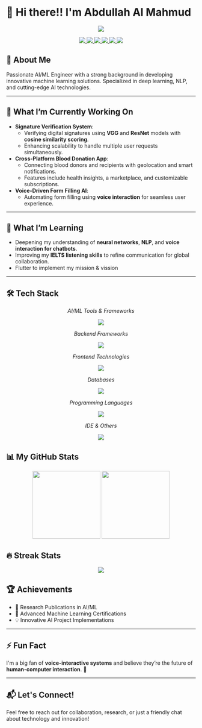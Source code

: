 # 👋 Hi there!! I'm Abdullah Al Mahmud

<p align="center">
  <img src="https://readme-typing-svg.demolab.com?font=Fira+Code&weight=600&duration=3000&pause=1000&center=true&&color=164E67&width=600&lines=Machine+Learning+Engineer;AI+Researcher;Laravel+Developer" />
</p>


<p align="center">
  <a href="https://www.linkedin.com/in/abdullah-al-mahmud-373a97331/">
    <img src="https://img.shields.io/badge/LinkedIn-blue?style=for-the-badge&logo=linkedin&logoColor=white" />
  </a>
  <a href="https://github.com/Tonmoy313">
    <img src="https://img.shields.io/badge/GitHub-black?style=for-the-badge&logo=github&logoColor=white" />
  </a>
  <a href="https://leetcode.com/u/Tonmoy313/">
    <img src="https://img.shields.io/badge/LeetCode-gray?style=for-the-badge&logo=leetcode&logoColor=white" />
  </a>
  <a href="https://www.facebook.com/Abdtonmoy27/">
    <img src="https://img.shields.io/badge/Facebook-blue?style=for-the-badge&logo=facebook&logoColor=white" />
  </a>
  <a href="https://www.instagram.com/tonmoy_abdullah">
    <img src="https://img.shields.io/badge/Instagram-orange?style=for-the-badge&logo=instagram&logoColor=white" />
  </a>
  <a href="mailto:tonmoyabdullahalmahmud.cse007@example.com">
    <img src="https://img.shields.io/badge/Email-red?style=for-the-badge&logo=gmail&logoColor=white" />
  </a>
</p>

## 🚀 About Me

Passionate AI/ML Engineer with a strong background in developing innovative machine learning solutions. Specialized in deep learning, NLP, and cutting-edge AI technologies.

---

## 🔭 **What I’m Currently Working On**  
- **Signature Verification System**:  
  - Verifying digital signatures using **VGG** and **ResNet** models with **cosine similarity scoring**.  
  - Enhancing scalability to handle multiple user requests simultaneously.  
- **Cross-Platform Blood Donation App**:  
  - Connecting blood donors and recipients with geolocation and smart notifications.  
  - Features include health insights, a marketplace, and customizable subscriptions.  
- **Voice-Driven Form Filling AI**:  
  - Automating form filling using **voice interaction** for seamless user experience.  

---

## 🌱 **What I’m Learning**  
- Deepening my understanding of **neural networks**, **NLP**, and **voice interaction for chatbots**.  
- Improving my **IELTS listening skills** to refine communication for global collaboration.  
- Flutter to implement my mission & vission
---


## 🛠️ Tech Stack

<p align="center"><i>AI/ML Tools & Frameworks</i></p><p align="center"> <img src="https://skillicons.dev/icons?i=python,tensorflow,pytorch,anaconda,ai,sklearn,selenium," /> </p> 
<p align="center"><i>Backend Frameworks</i></p><p align="center"> <img src="https://skillicons.dev/icons?i=flask,laravel,spring,dotnet,fastapi,wordpress" /> </p> 
<p align="center"><i>Frontend Technologies</i></p> <p align="center"> <img src="https://skillicons.dev/icons?i=html,css,js,bootstrap,tailwind,react,svg" /> </p>  
<p align="center"><i>Databases</i></p> <p align="center"> <img src="https://skillicons.dev/icons?i=mysql,mongodb,postgres,firebase,supabase" /> </p>  
<p align="center"><i>Programming Languages</i></p><p align="center"> <img src="https://skillicons.dev/icons?i=c,cpp,cs,java,php,py" /> </p> 
<p align="center"><i>IDE & Others </i></p> <p align="center"> <img src="https://skillicons.dev/icons?i=androidstudio,arduino,aws,figma,ai,matlab,phpstorm,postman,pycharm,stackoverflow,sublime,visualstudio,vscode" /> </p> 

## 📊 My GitHub Stats

<p align="center">
  <img height="180em" src="https://github-readme-stats.vercel.app/api?username=Tonmoy313&show_icons=true&theme=radical&include_all_commits=true&count_private=true"/>
  <img height="180em" src="https://github-readme-stats.vercel.app/api/top-langs/?username=Tonmoy313&layout=compact&langs_count=8&theme=radical"/>
</p>

## 🔥 Streak Stats

<p align="center">
  <img src="https://github-readme-streak-stats.herokuapp.com/?user=Tonmoy313&theme=radical" />
</p>

## 🏆 Achievements

- 🥇 Research Publications in AI/ML
- 🏅 Advanced Machine Learning Certifications
- 💡 Innovative AI Project Implementations

---

## ⚡ **Fun Fact**  
I'm a big fan of **voice-interactive systems** and believe they’re the future of **human-computer interaction**. 🌟  

---

## 📬 Let's Connect!

Feel free to reach out for collaboration, research, or just a friendly chat about technology and innovation!
